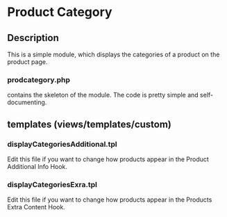 # Product Category
## Description
This is a simple module, which displays the categories of a product on the product page.

### prodcategory.php
contains the skeleton of the module. The code is pretty simple and self-documenting.

## templates (views/templates/custom)

### displayCategoriesAdditional.tpl
Edit this file if you want to change how products appear in the Product Additional Info Hook.

### displayCategoriesExra.tpl
Edit this file if you want to change how products appear in the Products Extra Content Hook.